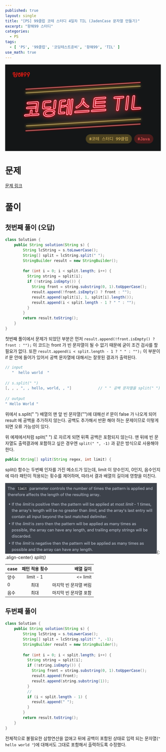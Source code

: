 ```yaml
---
published: true
layout: single
title: "[PS] 99클럽 코테 스터디 4일차 TIL (JadenCase 문자열 만들기)"
excerpt: "항해99 스터디"
categories:
  - PS
tags:
  - [ 'PS', '99클럽', '코딩테스트준비', '항해99', 'TIL' ]
use_math: true
---
```


![img_3.png](https://github.com/zhtmr/static-files-for-posting/blob/main/static-files-for-posting/20240722/99club_TIL_thumbnail/%EA%B8%B0%EB%B3%B8%ED%98%951_java.png?raw=true)

# 문제

[문제 링크](https://school.programmers.co.kr/learn/courses/30/lessons/12951)

# 풀이

## 첫번째 풀이 (오답)

```java
class Solution {
    public String solution(String s) {
        String lcString = s.toLowerCase();
        String[] split = lcString.split(" ");
        StringBuilder result = new StringBuilder();

        for (int i = 0; i < split.length; i++) {
          String string = split[i];
          if (!string.isEmpty()) {
            String front = string.substring(0, 1).toUpperCase();
            result.append(!front.isEmpty() ? front : "");
            result.append(split[i], 1, split[i].length());
            result.append(i < split.length - 1 ? " " : "");
          }
        }
        return result.toString();
    }
}
```
첫번째 풀이에서 문제가 되었던 부분은 먼저 `result.append(!front.isEmpty() ? front : "");` 이 코드는 front 가 빈 문자열이 될 수 없기 때문에 굳이 조건 검사를 할 필요가 없다. 
또한 `result.append(i < split.length - 1 ? " " : "");` 이 부분이 if 문 안에 들어가 있어서 공백 문자열에 대해서는 잘못된 결과가 출력된다.

```java
// input
   "  hello world  "

// s.split(" ")
[, , , ", , hello, world, , "]            // " " 공백 문자열을 split(" ") 하게되면 ""

// output
" Hello World "
```
위에서 s.split(" ") 배열의 맨 앞 빈 문자열("")에 대해선 if 문이 false 가 나오게 되어 result 에 공백을 추가하지 않는다. 공백도 추가해서 반환 해야 하는 문제이므로 이렇게 되면 오류 가능성이 있다.

위 예제에서처럼 split(" ") 로 자르게 되면 뒤쪽 공백은 포함되지 않는다. 맨 뒤에 빈 문자열도 출력결과에 포함하고 싶은 경우엔 `split(" ", -1)` 과 같은 방식으로 사용해야 한다.

```java
public String[] split(String regex, int limit) {
```
split() 함수는 두번째 인자를 가진 메소드가 있는데, limit 이 양수인지, 0인지, 음수인지에 따라 패턴이 적용되는 횟수를 제어하며, 따라서 결과 배열의 길이에 영향을 미친다.


![img_4.png](https://github.com/zhtmr/static-files-for-posting/blob/main/static-files-for-posting/20240725/split.png?raw=true){: .align-center}
*split()*



| case | 패턴 적용 횟수  |      배열 길이 |
|------|:---------:|-----------:|
| 양수   | limit - 1 |  <= limit
| 0    |    최대     | 마지막 빈 문자열 버림
| 음수   |    최대     | 마지막 빈 문자열 포함



## 두번째 풀이
```java
class Solution {
    public String solution(String s) {
        String lcString = s.toLowerCase();
        String[] split = lcString.split(" ", -1);
        StringBuilder result = new StringBuilder();

        for (int i = 0; i < split.length; i++) {
          String string = split[i];
          if (!string.isEmpty()) {
            String front = string.substring(0, 1).toUpperCase();
            result.append(front);
            result.append(string.substring(1));
          }
          // 
          if (i < split.length - 1) {
            result.append(" ");
          }
        }
        return result.toString();
    }
}
```
전체적으로 불필요한 삼항연산을 없애고 뒤에 공백이 포함된 상태로 입력 되는 문자열(`" hello world "`)에 대해서도 그대로 포함해서 출력하도록 수정했다.